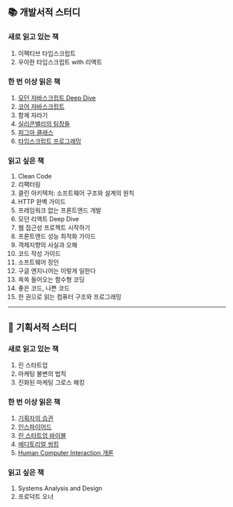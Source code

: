 ## 📚 개발서적 스터디

### 새로 읽고 있는 책

1. 이펙티브 타입스크립트
2. 우아한 타입스크립트 with 리액트

### 한 번 이상 읽은 책

1. [모던 자바스크립트 Deep Dive](https://github.com/salmonco/book-study/tree/main/%EB%AA%A8%EB%8D%98%20%EC%9E%90%EB%B0%94%EC%8A%A4%ED%81%AC%EB%A6%BD%ED%8A%B8%20Deep%20Dive)
2. [코어 자바스크립트](https://github.com/salmonco/book-study/tree/main/%EC%BD%94%EC%96%B4%20%EC%9E%90%EB%B0%94%EC%8A%A4%ED%81%AC%EB%A6%BD%ED%8A%B8)
3. 함께 자라기
4. [실리콘밸리의 팀장들](https://github.com/salmonco/book-study/tree/main/%EC%8B%A4%EB%A6%AC%EC%BD%98%EB%B0%B8%EB%A6%AC%EC%9D%98%20%ED%8C%80%EC%9E%A5%EB%93%A4)
5. [피그마 클래스](http://github.com/salmonco/book-study/tree/main/%ED%94%BC%EA%B7%B8%EB%A7%88%20%ED%81%B4%EB%9E%98%EC%8A%A4)
6. [타입스크립트 프로그래밍](https://github.com/salmonco/book-study/tree/main/%ED%83%80%EC%9E%85%EC%8A%A4%ED%81%AC%EB%A6%BD%ED%8A%B8%20%ED%94%84%EB%A1%9C%EA%B7%B8%EB%9E%98%EB%B0%8D)

### 읽고 싶은 책

1. Clean Code
2. 리팩터링
3. 클린 아키텍처: 소프트웨어 구조와 설계의 원칙
4. HTTP 완벽 가이드
5. 프레임워크 없는 프론트엔드 개발
6. 모던 리액트 Deep Dive
7. 웹 접근성 프로젝트 시작하기
8. 프론트엔드 성능 최적화 가이드
9. 객체지향의 사실과 오해
10. 코드 작성 가이드
11. 소프트웨어 장인
12. 구글 엔지니어는 이렇게 일한다
13. 쏙쏙 들어오는 함수형 코딩
14. 좋은 코드, 나쁜 코드
15. 한 권으로 읽는 컴퓨터 구조와 프로그래밍

---

## 📙 기획서적 스터디

### 새로 읽고 있는 책

1. 린 스타트업
2. 마케팅 불변의 법칙
3. 진화된 마케팅 그로스 해킹

### 한 번 이상 읽은 책

1. [기획자의 습관](https://github.com/salmonco/book-study/tree/main/%EA%B8%B0%ED%9A%8D%EC%9E%90%EC%9D%98%20%EC%8A%B5%EA%B4%80)
2. [인스파이어드](https://github.com/salmonco/book-study/tree/main/%EC%9D%B8%EC%8A%A4%ED%8C%8C%EC%9D%B4%EC%96%B4%EB%93%9C)
3. [린 스타트업 바이블](https://github.com/salmonco/book-study/tree/main/%EB%A6%B0%20%EC%8A%A4%ED%83%80%ED%8A%B8%EC%97%85%20%EB%B0%94%EC%9D%B4%EB%B8%94)
4. [에디토리얼 씽킹](https://github.com/salmonco/book-study/tree/main/%EC%97%90%EB%94%94%ED%86%A0%EB%A6%AC%EC%96%BC%20%EC%94%BD%ED%82%B9)
5. [Human Computer Interaction 개론](https://github.com/salmonco/book-study/tree/main/Human%20Computer%20Interaction%20%EA%B0%9C%EB%A1%A0)

### 읽고 싶은 책

1. Systems Analysis and Design
2. 프로덕트 오너

